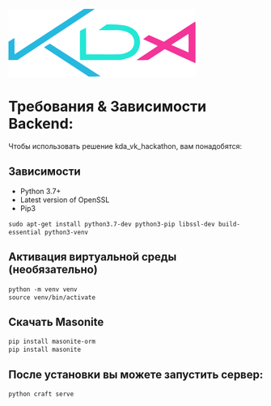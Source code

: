 ![](https://github.com/EgorLedyaev/kda_vk_hackathon/blob/main/backend/storage/public/logo.svg)

# Требования & Зависимости Backend:

Чтобы использовать решение kda_vk_hackathon, вам понадобятся:

## Зависимости

* Python 3.7+
* Latest version of OpenSSL
* Pip3

```
sudo apt-get install python3.7-dev python3-pip libssl-dev build-essential python3-venv
```
## Активация виртуальной среды (необязательно)
```
python -m venv venv
source venv/bin/activate
```
## Скачать Masonite
```
pip install masonite-orm
pip install masonite
```
## После установки вы можете запустить сервер:
```
python craft serve
```
